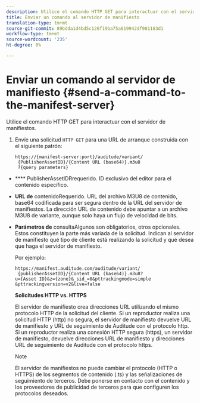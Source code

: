 ```yaml
---
description: Utilice el comando HTTP GET para interactuar con el servidor de manifiestos.
title: Enviar un comando al servidor de manifiesto
translation-type: tm+mt
source-git-commit: 89bdda1d4bd5c126f19ba75a819942df901183d1
workflow-type: tm+mt
source-wordcount: '235'
ht-degree: 0%

---
```



# Enviar un comando al servidor de manifiesto {#send-a-command-to-the-manifest-server}

Utilice el comando HTTP GET para interactuar con el servidor de manifiestos.

1. Envíe una solicitud `HTTP GET` para una URL de arranque construida con el siguiente patrón:

   ```
   https://{manifest-server:port}/auditude/variant/
    {PublisherAssetID}/{Content URL (base64)}.m3u8
    ?{query parameters}
   ```

* **** PublisherAssetIDRrequerido. ID exclusivo del editor para el contenido específico.

* **URL de** contenidoRequerido. URL del archivo M3U8 de contenido, base64 codificada para ser segura dentro de la URL del servidor de manifiestos. La dirección URL de contenido debe apuntar a un archivo M3U8 de variante, aunque solo haya un flujo de velocidad de bits.

* **Parámetros de** consultaAlgunos son obligatorios, otros opcionales. Estos constituyen la parte más variada de la solicitud. Indican al servidor de manifiesto qué tipo de cliente está realizando la solicitud y qué desea que haga el servidor de manifiesto.

   Por ejemplo:

   ```
   https://manifest.auditude.com/auditude/variant/
    {publisherAssetID}/{Content URL (base64)}.m3u8?
   u={Asset ID}&z={zone}&_sid_=0&pttrackingmode=simple
   &pttrackingversion=v2&live=false
   ```

   **Solicitudes HTTP vs. HTTPS**

   El servidor de manifiesto crea direcciones URL utilizando el mismo protocolo HTTP de la solicitud del cliente. Si un reproductor realiza una solicitud HTTP (http) no segura, el servidor de manifiesto devuelve URL de manifiesto y URL de seguimiento de Auditude con el protocolo http. Si un reproductor realiza una conexión HTTP segura (https), un servidor de manifiesto, devuelve direcciones URL de manifiesto y direcciones URL de seguimiento de Auditude con el protocolo https.

   >[!NOTE]
   >
   >El servidor de manifiestos no puede cambiar el protocolo (HTTP o HTTPS) de los segmentos de contenido (.ts) y las señalizaciones de seguimiento de terceros. Debe ponerse en contacto con el contenido y los proveedores de publicidad de terceros para que configuren los protocolos deseados.
